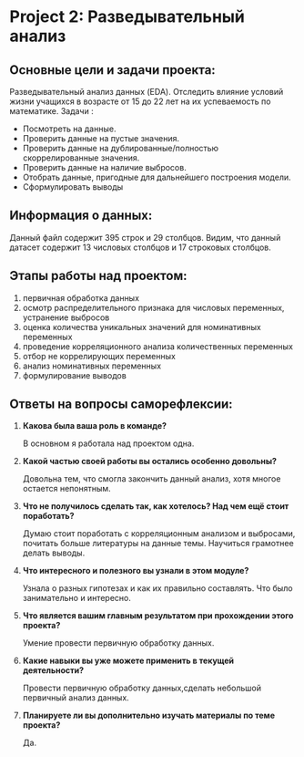 # Project 2: Разведывательный анализ

## Основные цели и задачи проекта:

Разведывательный анализ данных (EDA). Отследить влияние условий жизни учащихся в возрасте от 15 до 22 лет на их успеваемость по математике.
Задачи :

- Посмотреть на данные.
- Проверить данные на пустые значения.
- Проверить данные на дублированные/полностью скоррелированные значения.
- Проверить данные на наличие выбросов.
- Отобрать данные, пригодные для дальнейшего построения модели.
- Cформулировать выводы

## Информация о данных:

Данный файл содержит 395 строк и 29 столбцов. Видим, что данный датасет содержит 13 числовых столбцов и 17 строковых столбцов.

## Этапы работы над проектом:

1. первичная обработка данных
2. осмотр распределительного признака для числовых переменных, устранение выбросов
3. оценка количества уникальных значений для номинативных переменных
4. проведение корреляционного анализа количественных переменных
5. отбор не коррелирующих переменных
6. анализ номинативных переменных
7. формулирование выводов

## Ответы на вопросы саморефлексии:

1. **Какова была ваша роль в команде?**

   В основном я работала над проектом одна.

2. **Какой частью своей работы вы остались особенно довольны?**

   Довольна тем, что смогла закончить данный анализ, хотя многое остается непонятным.

3. **Что не получилось сделать так, как хотелось? Над чем ещё стоит поработать?**

   Думаю стоит поработать с корреляционным анализом и выбросами, почитать больше литературы на данные темы. Научиться грамотнее делать выводы.

4. **Что интересного и полезного вы узнали в этом модуле?**

   Узнала о разных гипотезах и как их правильно составлять. Что было занимательно и интересно.

5. **Что является вашим главным результатом при прохождении этого проекта?**

   Умение провести первичную обработку данных.

6. **Какие навыки вы уже можете применить в текущей деятельности?**

   Провести первичную обработку данных,сделать небольшой первичный анализ данных.

7. **Планируете ли вы дополнительно изучать материалы по теме проекта?**

   Да.
